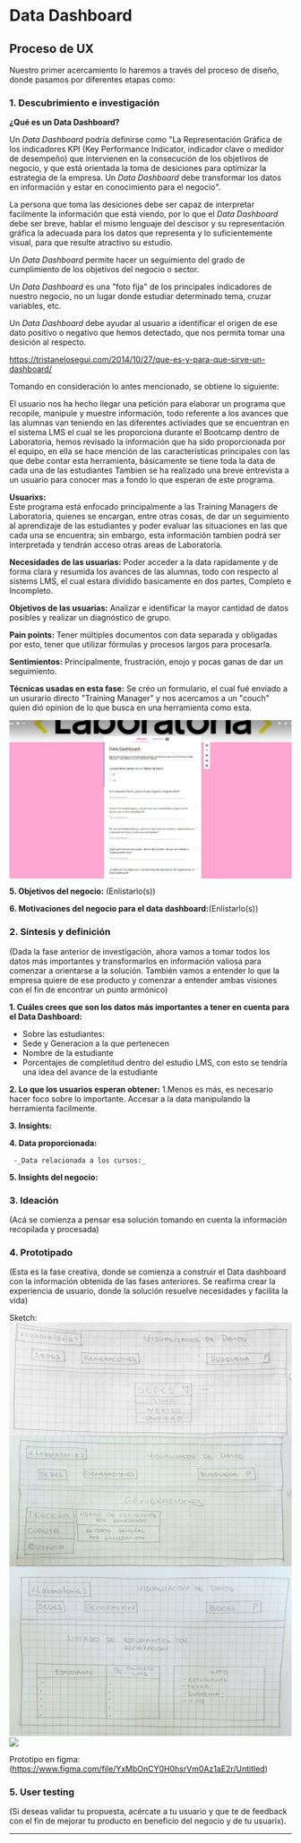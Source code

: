 # **Data Dashboard**

## **Proceso de UX**

Nuestro primer acercamiento lo haremos a través del proceso de diseño, donde pasamos por diferentes etapas como:

### **1. Descubrimiento e investigación**

__¿Qué es un Data Dashboard?__     

Un *Data Dashboard* podría definirse como "La Representación Gráfica de los indicadores KPI (Key Performance Indicator, indicador clave o medidor de desempeño) que intervienen en la consecución de los objetivos de negocio, y que está orientada la toma de desiciones para optimizar la estrategia de la empresa. Un *Data Dashboard* debe transformar los datos en información y estar en conocimiento para el negocio".

La persona que toma las desiciones debe ser capaz de interpretar facilmente la información que está viendo, por lo que el *Data Dashboard* debe ser breve, hablar el mismo lenguaje del descisor y su representación gráfica la adecuada para los datos que representa y lo suficientemente visual, para que resulte atractivo su estudio.

Un *Data Dashboard* permite hacer un seguimiento del grado de cumplimiento de los objetivos del negocio o sector.

Un *Data Dashboard* es una "foto fija" de los principales indicadores de nuestro negocio, no un lugar donde estudiar determinado tema, cruzar variables, etc.

Un *Data Dashboard* debe ayudar al usuario a identificar el origen de ese dato positivo o negativo que hemos detectado, que nos permita tomar una desición al respecto.

https://tristanelosegui.com/2014/10/27/que-es-y-para-que-sirve-un-dashboard/


Tomando en consideración lo antes mencionado, se obtiene lo siguiente:

El usuario nos ha hecho llegar una petición para elaborar un programa que recopile, manipule y muestre información, todo referente a los avances que las alumnas van teniendo en las diferentes activiades que se encuentran en el sistema LMS  el cual  se les proporciona  durante el Bootcamp dentro de Laboratoria, hemos revisado la información que ha sido proporcionada por el equipo, en ella se hace mención de las características principales con las que debe contar esta herramienta, básicamente se tiene toda la data de cada una de las estudiantes Tambien se ha realizado una breve entrevista a un usuario para conocer mas a fondo lo que esperan de este programa.

__Usuarixs:__  
Este programa está enfocado principalmente a las Training Managers de Laboratoria, quienes se encargan, entre otras cosas, de dar un  seguimiento al aprendizaje de  las estudiantes y  poder evaluar las situaciones en las que cada una se encuentra; sin embargo, esta información tambien podrá ser interpretada y tendrán acceso otras areas de Laboratoria.

__Necesidades de las usuarias:__
Poder acceder a la data rapidamente y  de forma clara y resumida los avances de las alumnas, todo con respecto al sistems LMS, el cual estara dividido basicamente en dos partes, Completo e Incompleto. 


__Objetivos de las usuarias:__ 
Analizar e identificar la mayor cantidad de datos posibles y realizar un diagnóstico de grupo.

__Pain points:__ 
Tener múltiples documentos con data separada y obligadas por esto, tener que utilizar fórmulas y procesos largos para procesarla.

__Sentimientos:__ 
Principalmente, frustración, enojo y pocas ganas de dar un seguimiento.

__Técnicas usadas en esta fase:__ 
Se créo un formulario, el cual fué enviado a un usurario directo "Training Manager" y nos acercamos a un "couch" quien dió opinion de lo que busca en una herramienta como esta.

<img align="center" src="./imagenes/Entrevista.png" />

__5. Objetivos del negocio:__ (Enlistarlo(s))

__6. Motivaciones del negocio para el data dashboard:__(Enlistarlo(s))

### **2. Síntesis y definición**
(Dada la fase anterior de investigación, ahora vamos a tomar todos los datos más importantes y transformarlos en información valiosa para comenzar a orientarse a la solución. También vamos a entender lo que la empresa quiere de ese producto y comenzar a entender ambas visiones con el fin de encontrar un punto armónico)

__1. Cuáles crees que son los datos más importantes a tener en cuenta para el Data Dashboard:__

   - Sobre las estudiantes:
   - Sede y Generacion a la que pertenecen
   - Nombre de la estudiante
   - Porcentajes de completitud dentro del estudio LMS, con esto se tendría una idea del avance de la estudiante
 

__2. Lo que los usuarios esperan obtener:__
1.Menos es más, es necesario hacer foco sobre lo importante.
Accesar a la data manipulando la herramienta facilmente.




__3. Insights:__

__4. Data proporcionada:__ 

     -_Data relacionada a los cursos:_

__5. Insights del negocio:__

### **3. Ideación**
(Acá se comienza a pensar esa solución tomando en cuenta la información recopilada y procesada)

### **4. Prototipado**
(Esta es la fase creativa, donde se comienza a construir el Data dashboard con la información obtenida de las fases anteriores. Se reafirma crear la experiencia de usuario, donde la solución resuelve necesidades y facilita la vida)

Sketch: 
<img align="center" src="./imagenes/1.jpg" />
<img align="center" src="./imagenes/2.jpg" />
<img align="center" src="./imagenes/3.jpg" />
<img align="center" src="./imagenes/4.jpg" />

Prototipo en figma: (https://www.figma.com/file/YxMbOnCY0H0hsrVm0Az1aE2r/Untitled)

### **5. User testing**
(Si deseas validar tu propuesta, acércate a tu usuario y que te de feedback con el fin de mejorar tu producto en beneficio del negocio y de tu usuarix).
****
